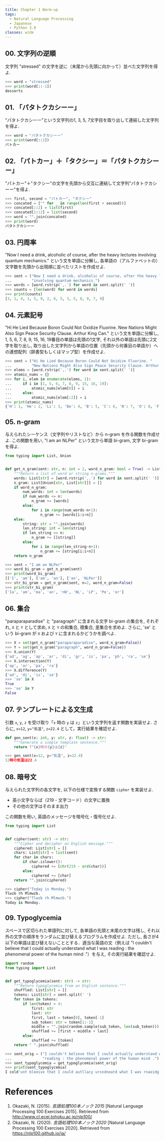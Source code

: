 ```yaml
---
title: Chapter 1 Warm-up
tags:
  - Natural Language Processing
  - Japanese
  - Python 3.9
classes: wide
---
```


## 00. 文字列の逆順

文字列 "stressed" の文字を逆に（末尾から先頭に向かって）並べた文字列を得よ.

```python
>>> word = "stressed"
>>> print(word[::-1])
desserts
```

## 01. 「パタトクカシーー」

"パタトクカシーー"という文字列の1, 3, 5, 7文字目を取り出して連結した文字列を得よ.

```python
>>> word = "パタトクカシーー"
>>> print(word[::2])
パトカー
```

## 02. 「パトカー」＋「タクシー」＝「パタトクカシーー」

"パトカー"＋"タクシー"の文字を先頭から交互に連結して文字列"パタトクカシーー"を得よ.

```python
>>> first, second = "パトカー", "タクシー"
>>> concated = ["" for _ in range(len(first + second))]
>>> concated[::2] = list(first)
>>> concated[1::2] = list(second)
>>> word = "".join(concated)
>>> print(word)
パタトクカシーー
```

## 03. 円周率

"Now I need a drink, alcoholic of course, after the heavy lectures involving quantum mechanics." という文を単語に分解し, 各単語の（アルファベットの）文字数を先頭から出現順に並べたリストを作成せよ.

```python
>>> sent = ("Now I need a drink, alcoholic of course, after the heavy lectures "
...         "involving quantum mechanics.")
>>> words = [word.rstrip(',.') for word in sent.split(' ')]
>>> counts = [len(word) for word in words]
>>> print(counts)
[3, 1, 4, 1, 5, 9, 2, 6, 5, 3, 5, 8, 9, 7, 9]
```

## 04. 元素記号

"Hi He Lied Because Boron Could Not Oxidize Fluorine. New Nations Might Also Sign Peace Security Clause. Arthur King Can." という文を単語に分解し, 1, 5, 6, 7, 8, 9, 15, 16, 19番目の単語は先頭の1文字, それ以外の単語は先頭に2文字を取り出し, 取り出した文字列から単語の位置（先頭から何番目の単語か）への連想配列（辞書型もしくはマップ型）を作成せよ.

```python
>>> sent = ("Hi He Lied Because Boron Could Not Oxidize Fluorine. "
...         "New Nations Might Also Sign Peace Security Clause. Arthur King Can.")
>>> elems = [word.rstrip(',.') for word in sent.split(' ')]
>>> atomic_nums = {}
>>> for i, elem in enumerate(elems, 1):
...     if i in [1, 5, 6, 7, 8, 9, 15, 16, 19]:
...         atomic_nums[elem[0]] = i
...     else:
...         atomic_nums[elem[:2]] = i
>>> print(atomic_nums)
{'H': 1, 'He': 2, 'Li': 3, 'Be': 4, 'B': 5, 'C': 6, 'N': 7, 'O': 8, 'F': 9, 'Ne': 10, 'Na': 11, 'Mi': 12, 'Al': 13, 'Si': 14, 'P': 15, 'S': 16, 'Cl': 17, 'Ar': 18, 'K': 19, 'Ca': 20}
```

## 05. n-gram

与えられたシーケンス（文字列やリストなど）から n-gram を作る関数を作成せよ. この関数を用い, "I am an NLPer" という文から単語 bi-gram, 文字 bi-gram を得よ.

```python
from typing import List, Union


def get_n_gram(sent: str, n: int = 2, word_n_gram: bool = True) -> List[Union[str, List[str]]]:
    """Return a list of word or string n-grams."""
    words: List[str] = [word.rstrip(',.') for word in sent.split(' ')]
    n_gram: List[Union[str, List[str]]] = []
    if word_n_gram:
        num_words: int = len(words)
        if num_words <= n:
            n_gram += [words]
        else:
            for i in range(num_words-n+1):
                n_gram += [words[i:i+n]]
    else:
        string: str = "".join(words)
        len_string: int = len(string)
        if len_string <= n:
            n_gram += [[string]]
        else:
            for i in range(len_string-n+1):
                n_gram += [string[i:i+n]]
    return n_gram
```

```python
>>> sent = "I am an NLPer"
>>> word_bi_gram = get_n_gram(sent)
>>> print(word_bi_gram)
[['I', 'am'], ['am', 'an'], ['an', 'NLPer']]
>>> str_bi_gram = get_n_gram(sent, n=2, word_n_gram=False)
>>> print(str_bi_gram)
['Ia', 'am', 'ma', 'an', 'nN', 'NL', 'LP', 'Pe', 'er']
```

## 06. 集合
"paraparaparadise" と "paragraph" に含まれる文字 bi-gram の集合を, それぞれ, ```X``` と ```Y``` として求め, ```X``` と ```Y``` の和集合, 積集合, 差集合を求めよ. さらに, 'se' という bi-gram が ```X``` および ```Y``` に含まれるかどうかを調べよ.

```python
>>> X = set(get_n_gram("paraparaparadise", word_n_gram=False))
>>> Y = set(get_n_gram("paragraph", word_n_gram=False))
>>> X.union(Y)
{'ad', 'ag', 'ap', 'ar', 'di', 'gr', 'is', 'pa', 'ph', 'ra', 'se'}
>>> X.intersection(Y)
{'ap', 'ar', 'pa', 'ra'}
>>> X.difference(Y)
{'ad', 'di', 'is', 'se'}
>>> 'se' in X
True
>>> 'se' in Y
False
```

## 07. テンプレートによる文生成

引数 ```x```, ```y```, ```z``` を受け取り「```x``` 時の ```y``` は ```z```」という文字列を返す関数を実装せよ. さらに, ```x=12```, ```y="気温"```, ```z=22.4``` として，実行結果を確認せよ.

```python
def gen_sent(x: int, y: str, z: float) -> str:
    """Generate a simple template sentence."""
    return f"{x}時の{y}は{z}"
```

```python
>>> gen_sent(x=12, y="気温", z=22.4)
12時の気温は22.4
```

## 08. 暗号文

与えられた文字列の各文字を, 以下の仕様で変換する関数 ```cipher``` を実装せよ.

- 英小文字ならば（219 - 文字コード）の文字に置換
- その他の文字はそのまま出力

この関数を用い, 英語のメッセージを暗号化・復号化せよ.

```python
from typing import List


def cipher(sent: str) -> str:
    """Cipher and decipher an English message."""
    ciphered: List[str] = []
    chars: List[str] = list(sent)
    for char in chars:
        if char.islower():
            ciphered += [chr(219 - ord(char))]
        else:
            ciphered += [char]
    return "".join(ciphered)
```

```python
>>> cipher("Today is Monday.")
Tlwzb rh Mlmwzb.
>>> cipher("Tlwzb rh Mlmwzb.")
Today is Monday.
```

## 09. Typoglycemia

スペースで区切られた単語列に対して, 各単語の先頭と末尾の文字は残し, それ以外の文字の順序をランダムに並び替えるプログラムを作成せよ. ただし, 長さが4以下の単語は並び替えないこととする．適当な英語の文（例えば "I couldn't believe that I could actually understand what I was reading : the phenomenal power of the human mind ."）を与え, その実行結果を確認せよ.

```python
import random
from typing import List


def get_typoglycemia(sent: str) -> str:
    """Return typoglycemia from an English sentence."""
    shuffled: List[str] = []
    tokens: List[str] = sent.split(' ')
    for token in tokens:
        if len(token) > 4:
            first: str
            last: str
            first, last = token[0], token[-1]
            sub_token: str = token[1:-1]
            middle = "".join(random.sample(sub_token, len(sub_token)))
            shuffled += [first + middle + last]
        else:
            shuffled += [token]
    return " ".join(shuffled)
```

```python
>>> sent_orig = ("I couldn't believe that I could actually understand what I was "
...              "reading : the phenomenal power of the human mind .")
>>> sent_typoglycemia = get_typoglycemia(sent_orig)
>>> print(sent_typoglycemia)
I cold'unt bleeive that I could autllacy ursndneatd what I was rnaeidg : the pemnoanhel peowr of the huamn mind .
```

# References
1. Okazaki, N. (2015). *言語処理100本ノック 2015* [Natural Language Processing 100 Exercises 2015]. Retrieved from http://www.cl.ecei.tohoku.ac.jp/nlp100/
2. Okazaki, N. (2020). *言語処理100本ノック 2020* [Natural Language Processing 100 Exercises 2020]. Retrieved from https://nlp100.github.io/ja/
